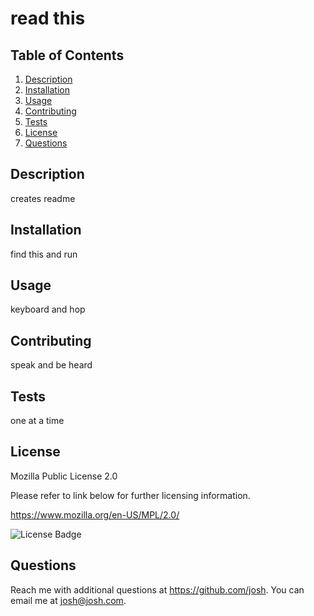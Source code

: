 # read this

## Table of Contents
1. [Description](#Description)
2. [Installation](#Installation)
3. [Usage](#Usage)
4. [Contributing](#Contributing)
5. [Tests](#Tests)
6. [License](#License)
7. [Questions](#Questions)

## Description

creates readme

## Installation

find this and run

## Usage

keyboard and hop

## Contributing

speak and be heard

## Tests

one at a time

## License
Mozilla Public License 2.0

Please refer to link below for further licensing information.

https://www.mozilla.org/en-US/MPL/2.0/

![License Badge](https://img.shields.io/badge/license-Mozilla%20Public%20License%202.0-green.svg)

## Questions

Reach me with additional questions at <https://github.com/josh>. 
You can email me at <josh@josh.com>.

